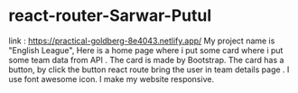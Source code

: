# react-router-Sarwar-Putul
link : https://practical-goldberg-8e4043.netlify.app/
My project name is "English League",
Here is a home page where i put some card where i put some team data from API .
The card is made by Bootstrap.
The card has a button, by click the button react route bring the user in team details page .
I use font awesome icon.
I make my website responsive.

